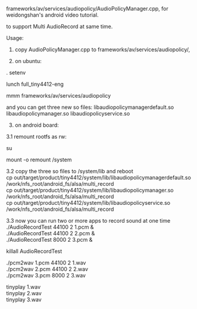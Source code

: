   
frameworks/av/services/audiopolicy/AudioPolicyManager.cpp, for weidongshan's android video tutorial.  
  
to support Multi AudioRecord at same time.  
 
Usage:  
  
1. copy AudioPolicyManager.cpp to frameworks/av/services/audiopolicy/,  
  
2. on ubuntu:   
  
. setenv  
  
lunch full_tiny4412-eng    
  
mmm   frameworks/av/services/audiopolicy  
  
and you can get three new so files: libaudiopolicymanagerdefault.so libaudiopolicymanager.so libaudiopolicyservice.so
    
3. on android board:  
  
3.1 remount rootfs as rw:  
  
  su  
  
  mount -o remount /system  
  
3.2 copy the three so files to /system/lib and reboot   
cp out/target/product/tiny4412/system/lib/libaudiopolicymanagerdefault.so /work/nfs_root/android_fs/alsa/multi_record  
cp out/target/product/tiny4412/system/lib/libaudiopolicymanager.so        /work/nfs_root/android_fs/alsa/multi_record  
cp out/target/product/tiny4412/system/lib/libaudiopolicyservice.so        /work/nfs_root/android_fs/alsa/multi_record  
  
   
3.3 now you can run two or more apps to record sound at one time
./AudioRecordTest 44100 2 1.pcm  &  
./AudioRecordTest 44100 2 2.pcm  &  
./AudioRecordTest 8000  2 3.pcm  &  
  
killall AudioRecordTest  
  
./pcm2wav 1.pcm 44100 2 1.wav  
./pcm2wav 2.pcm 44100 2 2.wav  
./pcm2wav 3.pcm 8000  2 3.wav  
  
tinyplay 1.wav  
tinyplay 2.wav  
tinyplay 3.wav  
 
  
